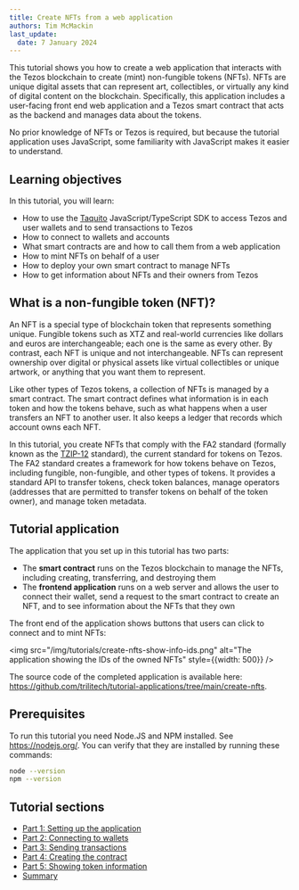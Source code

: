 ```yaml
---
title: Create NFTs from a web application
authors: Tim McMackin
last_update:
  date: 7 January 2024
---
```


This tutorial shows you how to create a web application that interacts with the Tezos blockchain to create (mint) non-fungible tokens (NFTs).
NFTs are unique digital assets that can represent art, collectibles, or virtually any kind of digital content on the blockchain.
Specifically, this application includes a user-facing front end web application and a Tezos smart contract that acts as the backend and manages data about the tokens.

No prior knowledge of NFTs or Tezos is required, but because the tutorial application uses JavaScript, some familiarity with JavaScript makes it easier to understand.

## Learning objectives

In this tutorial, you will learn:

- How to use the [Taquito](https://tezostaquito.io/) JavaScript/TypeScript SDK to access Tezos and user wallets and to send transactions to Tezos
- How to connect to wallets and accounts
- What smart contracts are and how to call them from a web application
- How to mint NFTs on behalf of a user
- How to deploy your own smart contract to manage NFTs
- How to get information about NFTs and their owners from Tezos

## What is a non-fungible token (NFT)?

An NFT is a special type of blockchain token that represents something unique.
Fungible tokens such as XTZ and real-world currencies like dollars and euros are interchangeable; each one is the same as every other.
By contrast, each NFT is unique and not interchangeable.
NFTs can represent ownership over digital or physical assets like virtual collectibles or unique artwork, or anything that you want them to represent.

Like other types of Tezos tokens, a collection of NFTs is managed by a smart contract.
The smart contract defines what information is in each token and how the tokens behave, such as what happens when a user transfers an NFT to another user.
It also keeps a ledger that records which account owns each NFT.

In this tutorial, you create NFTs that comply with the FA2 standard (formally known as the [TZIP-12](https://gitlab.com/tezos/tzip/-/blob/master/proposals/tzip-12/tzip-12.md) standard), the current standard for tokens on Tezos.
The FA2 standard creates a framework for how tokens behave on Tezos, including fungible, non-fungible, and other types of tokens.
It provides a standard API to transfer tokens, check token balances, manage operators (addresses that are permitted to transfer tokens on behalf of the token owner), and manage token metadata.

## Tutorial application

The application that you set up in this tutorial has two parts:

- The **smart contract** runs on the Tezos blockchain to manage the NFTs, including creating, transferring, and destroying them
- The **frontend application** runs on a web server and allows the user to connect their wallet, send a request to the smart contract to create an NFT, and to see information about the NFTs that they own

The front end of the application shows buttons that users can click to connect and to mint NFTs:

<img src="/img/tutorials/create-nfts-show-info-ids.png" alt="The application showing the IDs of the owned NFTs" style={{width: 500}} />

The source code of the completed application is available here: https://github.com/trilitech/tutorial-applications/tree/main/create-nfts.

## Prerequisites

To run this tutorial you need Node.JS and NPM installed.
See https://nodejs.org/.
You can verify that they are installed by running these commands:

   ```bash
   node --version
   npm --version
   ```

## Tutorial sections

- [Part 1: Setting up the application](/tutorials/create-nfts/setting-up-app)
- [Part 2: Connecting to wallets](/tutorials/create-nfts/connect-wallet)
- [Part 3: Sending transactions](/tutorials/create-nfts/send-transactions)
- [Part 4: Creating the contract](/tutorials/create-nfts/create-contract)
- [Part 5: Showing token information](/tutorials/create-nfts/show-info)
- [Summary](/tutorials/create-nfts/summary)
